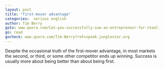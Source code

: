 ```yaml
---
layout: post
title: "first-mover advantage"
categories:  serious english
author: Tim Berry
goto: www.quora.com/Can-you-successfully-sue-an-entrepreneur-for-stealing-your-idea-and-nothing-else?ref=speak.junglestar.org
go: read
gocheck: www.quora.com/Tim-Berry?ref=speak.junglestar.org
---
```

Despite the occasional truth of the first-mover advantage, in most markets the second, or third, or some other competitor ends up winning. Success is usually more about being better than about being first.
